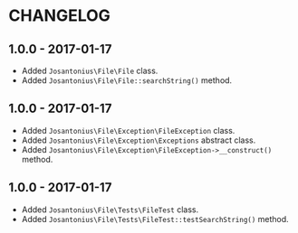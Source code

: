 # CHANGELOG

## 1.0.0 - 2017-01-17
* Added `Josantonius\File\File` class.
* Added `Josantonius\File\File::searchString()` method.

## 1.0.0 - 2017-01-17
* Added `Josantonius\File\Exception\FileException` class.
* Added `Josantonius\File\Exception\Exceptions` abstract class.
* Added `Josantonius\File\Exception\FileException->__construct()` method.

## 1.0.0 - 2017-01-17
* Added `Josantonius\File\Tests\FileTest` class.
* Added `Josantonius\File\Tests\FileTest::testSearchString()` method.
